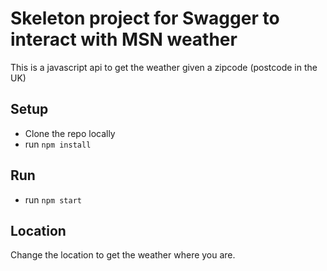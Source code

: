 # Skeleton project for Swagger to interact with MSN weather

This is a javascript api to get the weather given a zipcode (postcode in the UK)

## Setup
* Clone the repo locally
* run ```npm install```

## Run
* run ```npm start```

## Location
Change the location to get the weather where you are.